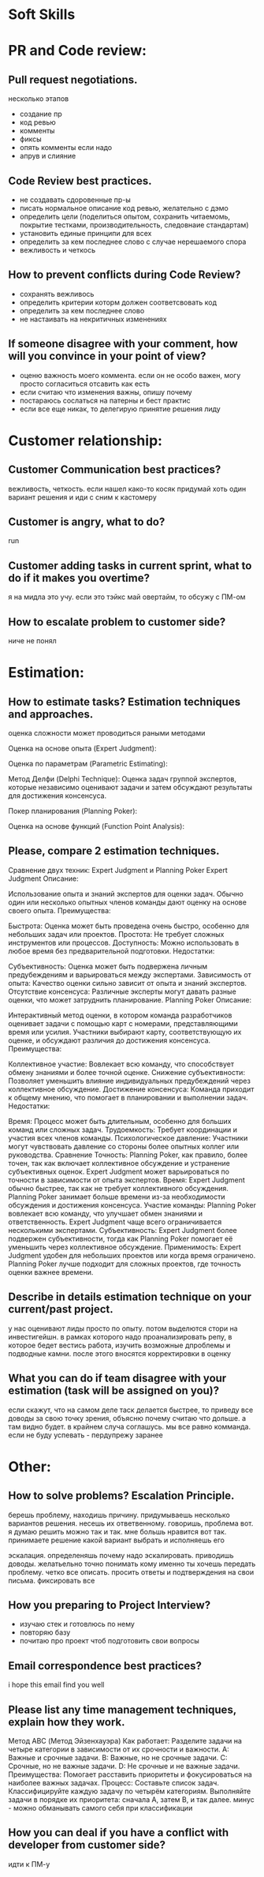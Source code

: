 # Soft Skills
# PR and Code review:
##	Pull request negotiations.
несколько этапов
- создание пр
- код ревью
- комменты
- фиксы
- опять комменты если надо
- апрув и слияние


##	Code Review best practices.

- не создавать сдоровенные пр-ы
- писать нормальное описание код ревью, желательно с дэмо
- определить цели (поделиться опытом, сохранить читаемомь, покрытие тестками, производительность, следовнаие стандартам)
- установить единые принципи для всех
- определить за кем последнее слово с случае нерешаемого спора
- вежливость и четкось


##	How to prevent conflicts during Code Review?

- сохранять вежливось
- определить критерии которм должен соответсвовать код
- определить за кем последнее слово
- не настаивать на некритичных изменениях

##	If someone disagree with your comment, how will you convince in your point of view? 

- оценю важность моего коммента. если он не особо важен, могу просто согласиться отсавить как есть
- если считаю что изменения важны, опишу почему
- постараюсь сослаться на патерны и бест практис
- если все еще никак, то делегирую принятие решения лиду

# Customer relationship:
##	Customer Communication best practices? 

вежливость, четкость. если нашел како-то косяк придумай хоть один вариант решения и иди с сним к кастомеру

##	Customer is angry, what to do? 

run

##	Customer adding tasks in current sprint, what to do if it makes you overtime? 

я на мидла это учу. если это тэйкс май овертайм, то обсужу с ПМ-ом 

##	How to escalate problem to customer side?

ниче не понял

# Estimation:
##	How to estimate tasks? Estimation techniques and approaches.

оценка сложности может проводиться раными методами 

Оценка на основе опыта (Expert Judgment):

Оценка по параметрам (Parametric Estimating):

Метод Делфи (Delphi Technique):
Оценка задач группой экспертов, которые независимо оценивают задачи и затем обсуждают результаты для достижения консенсуса.

Покер планирования (Planning Poker):

Оценка на основе функций (Function Point Analysis):

##	Please, compare 2 estimation techniques.

Сравнение двух техник: Expert Judgment и Planning Poker
Expert Judgment
Описание:

Использование опыта и знаний экспертов для оценки задач. Обычно один или несколько опытных членов команды дают оценку на основе своего опыта.
Преимущества:

Быстрота: Оценка может быть проведена очень быстро, особенно для небольших задач или проектов.
Простота: Не требует сложных инструментов или процессов.
Доступность: Можно использовать в любое время без предварительной подготовки.
Недостатки:

Субъективность: Оценка может быть подвержена личным предубеждениям и варьироваться между экспертами.
Зависимость от опыта: Качество оценки сильно зависит от опыта и знаний экспертов.
Отсутствие консенсуса: Различные эксперты могут давать разные оценки, что может затруднить планирование.
Planning Poker
Описание:

Интерактивный метод оценки, в котором команда разработчиков оценивает задачи с помощью карт с номерами, представляющими время или усилия. Участники выбирают карту, соответствующую их оценке, и обсуждают различия до достижения консенсуса.
Преимущества:

Коллективное участие: Вовлекает всю команду, что способствует обмену знаниями и более точной оценке.
Снижение субъективности: Позволяет уменьшить влияние индивидуальных предубеждений через коллективное обсуждение.
Достижение консенсуса: Команда приходит к общему мнению, что помогает в планировании и выполнении задач.
Недостатки:

Время: Процесс может быть длительным, особенно для больших команд или сложных задач.
Трудоемкость: Требует координации и участия всех членов команды.
Психологическое давление: Участники могут чувствовать давление со стороны более опытных коллег или руководства.
Сравнение
Точность: Planning Poker, как правило, более точен, так как включает коллективное обсуждение и устранение субъективных оценок. Expert Judgment может варьироваться по точности в зависимости от опыта экспертов.
Время: Expert Judgment обычно быстрее, так как не требует коллективного обсуждения. Planning Poker занимает больше времени из-за необходимости обсуждения и достижения консенсуса.
Участие команды: Planning Poker вовлекает всю команду, что улучшает обмен знаниями и ответственность. Expert Judgment чаще всего ограничивается несколькими экспертами.
Субъективность: Expert Judgment более подвержен субъективности, тогда как Planning Poker помогает её уменьшить через коллективное обсуждение.
Применимость: Expert Judgment удобен для небольших проектов или когда время ограничено. Planning Poker лучше подходит для сложных проектов, где точность оценки важнее времени.

##	Describe in details estimation technique on your current/past project.

у нас оценивают лиды просто по опыту. потом выделются стори на инвестигейшн. в рамках которого надо проанализировать репу, в которое бедет вестись работа, изучить возможные дпроблемы и подводные камни. после этого вносятся корректировки в оценку

##	What you can do if team disagree with your estimation (task will be assigned on you)?

если скажут, что на самом деле таск делается быстрее, то приведу все доводы за свою точку зрения, объясню почему считаю что дольше. а там видно будет. в крайнем случа соглашусь. мы все равно комманда. если не буду успевать - пердупрежу заранее

# Other:



##	How to solve problems? Escalation Principle.

берешь проблему, находишь причину. придумываешь несколько вариантов решения. несешь их ответвенному. говоришь, проблема вот. я думаю решить можно так и так. мне большь нравится вот так. принимаете решение какой вариант выбрать и исполняешь его

эскалация. определеняшь почему надо эскалировать. приводишь доводы. желатьельно точно понимать кому именно ты хочешь передать проблему. четко все описать. просить ответы и подтверждения на свои письма. фиксировать все

##	How you preparing to Project Interview?

- изучаю стек и готовлюсь по нему
- повторяю базу
- почитаю про проект чтоб подготовить свои вопросы

##	Email correspondence best practices?

i hope this email find you well

##	Please list any time management techniques, explain how they work.

Метод ABC (Метод Эйзенхауэра)
Как работает: Разделите задачи на четыре категории в зависимости от их срочности и важности.
A: Важные и срочные задачи.
B: Важные, но не срочные задачи.
C: Срочные, но не важные задачи.
D: Не срочные и не важные задачи.
Преимущества: Помогает расставить приоритеты и фокусироваться на наиболее важных задачах.
Процесс:
Составьте список задач.
Классифицируйте каждую задачу по четырём категориям.
Выполняйте задачи в порядке их приоритета: сначала A, затем B, и так далее.
минус - можно обманывать самого себя при классификации

##	How you can deal if you have a conflict with developer from customer side? 

идти к ПМ-у